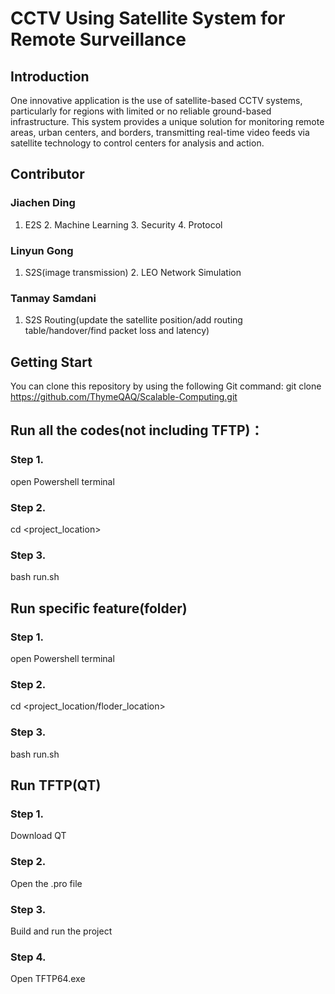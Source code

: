 # CCTV Using Satellite System for Remote Surveillance

## Introduction
One innovative application is the use of satellite-based CCTV systems, particularly for regions with limited or no reliable ground-based infrastructure. This system provides a unique solution for monitoring remote areas, urban centers, and borders, transmitting real-time video feeds via satellite technology to control centers for analysis and action.

## Contributor
### Jiachen Ding
1. E2S 2. Machine Learning 3. Security 4. Protocol
### Linyun Gong
1. S2S(image transmission) 2. LEO Network Simulation
### Tanmay Samdani
1. S2S Routing(update the satellite position/add routing table/handover/find packet loss and latency)


## Getting Start
You can clone this repository by using the following Git command:
git clone https://github.com/ThymeQAQ/Scalable-Computing.git

## Run all the codes(not including TFTP)：
### Step 1.
open Powershell terminal
### Step 2.
cd <project_location>
### Step 3.
bash run.sh

## Run specific feature(folder)
### Step 1.
open Powershell terminal
### Step 2.
cd <project_location/floder_location>
### Step 3.
bash run.sh

## Run TFTP(QT)
### Step 1. 
Download QT  
### Step 2. 
Open the .pro file
### Step 3. 
Build and run the project  
### Step 4. 
Open TFTP64.exe
